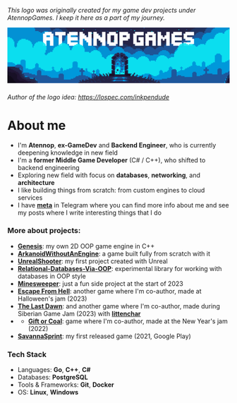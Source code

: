 *This logo was originally created for my game dev projects under AtennopGames. I keep it here as a part of my journey.*

[![Header](https://github.com/Atennop1/Atennop1/blob/main/assets/logo.png)]()
###### Author of the logo idea: https://lospec.com/inkpendude 
 
# **About me**
- I'm **Atennop**, **ex-GameDev** and **Backend Engineer**, who is currently deepening knowledge in new field
- I'm a **former Middle Game Developer** (C# / C++), who shifted to backend engineering
- Exploring new field with focus on **databases**, **networking**, and **architecture**
- I like building things from scratch: from custom engines to cloud services
- I have [**meta**](https://t.me/atennopmeta) in Telegram where you can find more info about me and see my posts where I write interesting things that I do

### More about projects:
- [**Genesis**](https://github.com/Atennop1/Genesis): my own 2D OOP game engine in C++
- [**ArkanoidWithoutAnEngine**](https://github.com/Atennop1/ArkanoidWithoutAnEngine): a game built fully from scratch with it
- [**UnrealShooter**](https://github.com/Atennop1/UnrealShooter): my first project created with Unreal
- [**Relational-Databases-Via-OOP**](https://github.com/Atennop1/Relational-Databases-Via-OOP): experimental library for working with databases in OOP style
- [**Minesweeper**](https://github.com/Atennop1/Minesweeper): just a fun side project at the start of 2023
- [**Escape From Hell**](https://github.com/GigaOrts/Halloween): another game where I'm co-author, made at Halloween's jam (2023)
- [**The Last Dawn**](https://thebloka.itch.io/the-last-dawn): and another game where I'm co-author, made during Siberian Game Jam (2023) with [**littenchar**](https://www.youtube.com/@littenchar)
- - [**Gift or Coal**](https://github.com/Funny-Monkeys/Gift-or-Coal): game where I'm co-author, made at the New Year's jam (2022)
- [**SavannaSprint**](https://github.com/Atennop1/SavannaSprint): my first released game (2021, Google Play)

### Tech Stack
- Languages: **Go**, **C++**, **C#**
- Databases: **PostgreSQL**  
- Tools & Frameworks: **Git**, **Docker**
- OS: **Linux**, **Windows**
